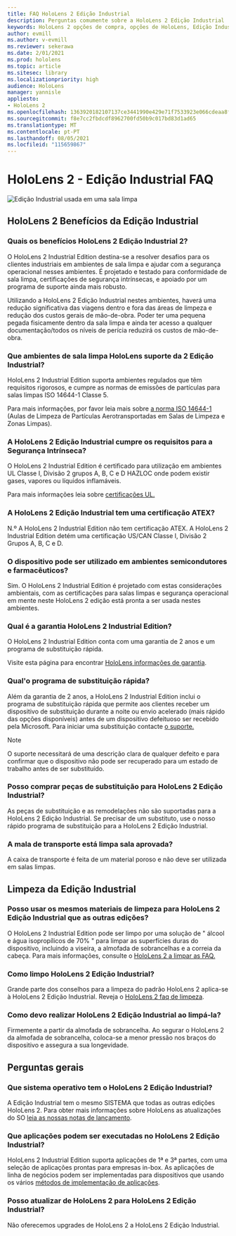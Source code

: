 ```yaml
---
title: FAQ HoloLens 2 Edição Industrial
description: Perguntas comumente sobre a HoloLens 2 Edição Industrial
keywords: HoloLens 2 opções de compra, opções de HoloLens, Edição Industrial
author: evmill
ms.author: v-evmill
ms.reviewer: sekerawa
ms.date: 2/01/2021
ms.prod: hololens
ms.topic: article
ms.sitesec: library
ms.localizationpriority: high
audience: HoloLens
manager: yannisle
appliesto:
- HoloLens 2
ms.openlocfilehash: 1363920182107137ce3441990e429e71f7533923e066cdeaa8f9c105e453c757
ms.sourcegitcommit: f8e7cc2fbdcdf8962700fd50b9c017bd83d1ad65
ms.translationtype: MT
ms.contentlocale: pt-PT
ms.lasthandoff: 08/05/2021
ms.locfileid: "115659867"
---
```

# <a name="hololens-2---industrial-edition-faq"></a>HoloLens 2 - Edição Industrial FAQ

![Edição Industrial usada em uma sala limpa](./images/industrial-sku-with-remote-assist.png)

## <a name="hololens-2-industrial-edition-benefits"></a>HoloLens 2 Benefícios da Edição Industrial

### <a name="what-benefits-does-hololens-2-industrial-edition-2-include"></a>Quais os benefícios HoloLens 2 Edição Industrial 2?

O HoloLens 2 Industrial Edition destina-se a resolver desafios para os clientes industriais em ambientes de sala limpa e ajudar com a segurança operacional nesses ambientes. É projetado e testado para conformidade de sala limpa, certificações de segurança intrínsecas, e apoiado por um programa de suporte ainda mais robusto.

Utilizando a HoloLens 2 Edição Industrial nestes ambientes, haverá uma redução significativa das viagens dentro e fora das áreas de limpeza e redução dos custos gerais de mão-de-obra. Poder ter uma pequena pegada fisicamente dentro da sala limpa e ainda ter acesso a qualquer documentação/todos os níveis de perícia reduzirá os custos de mão-de-obra.

### <a name="what-clean-room-environments-does-hololens-2-industrial-edition-support"></a>Que ambientes de sala limpa HoloLens suporte da 2 Edição Industrial?

HoloLens 2 Industrial Edition suporta ambientes regulados que têm requisitos rigorosos, e cumpre as normas de emissões de partículas para salas limpas ISO 14644-1 Classe 5.

Para mais informações, por favor leia mais sobre [a norma ISO 14644-1](https://www.iso.org/standard/53394.html) (Aulas de Limpeza de Partículas Aerotransportadas em Salas de Limpeza e Zonas Limpas).

### <a name="does-hololens-2-industrial-edition-meet-requirements-for-intrinsic-safety"></a>A HoloLens 2 Edição Industrial cumpre os requisitos para a Segurança Intrínseca?

O HoloLens 2 Industrial Edition é certificado para utilização em ambientes UL Classe I, Divisão 2 grupos A, B, C e D HAZLOC onde podem existir gases, vapores ou líquidos inflamáveis.

Para mais informações leia sobre [certificações UL.](https://www.ul.com/services/ul-and-c-ul-hazardous-areas-certification-north-america?csrf-token=CIwNZNlR4XbisJF39I8yWnWX9wX4WFoz&amp;Search=UL+Class+I%2C+Dev+2+&amp;search-submit=Search)

### <a name="does-the-hololens-2-industrial-edition-hold-an-atex-certification"></a>A HoloLens 2 Edição Industrial tem uma certificação ATEX?

N.º A HoloLens 2 Industrial Edition não tem certificação ATEX. A HoloLens 2 Industrial Edition detém uma certificação US/CAN Classe I, Divisão 2 Grupos A, B, C e D.

### <a name="can-the-device-be-used-in-semiconductor-and-pharmaceutical-environments"></a>O dispositivo pode ser utilizado em ambientes semicondutores e farmacêuticos?

Sim. O HoloLens 2 Industrial Edition é projetado com estas considerações ambientais, com as certificações para salas limpas e segurança operacional em mente neste HoloLens 2 edição está pronta a ser usada nestes ambientes.

### <a name="what-is-the-hololens-2-industrial-edition-warranty"></a>Qual é a garantia HoloLens 2 Industrial Edition?

O HoloLens 2 Industrial Edition conta com uma garantia de 2 anos e um programa de substituição rápida.

Visite esta página para encontrar [HoloLens informações de garantia](https://support.microsoft.com/warranty).

### <a name="what39s-the-rapid-replacement-program"></a>Qual&#39;o programa de substituição rápida?

Além da garantia de 2 anos, a HoloLens 2 Industrial Edition inclui o programa de substituição rápida que permite aos clientes receber um dispositivo de substituição durante a noite ou envio acelerado (mais rápido das opções disponíveis) antes de um dispositivo defeituoso ser recebido pela Microsoft. Para iniciar uma substituição contacte [o suporte.](https://aka.ms/hololenssupport)

> [!NOTE]
> O suporte necessitará de uma descrição clara de qualquer defeito e para confirmar que o dispositivo não pode ser recuperado para um estado de trabalho antes de ser substituído.

### <a name="can-i-purchase-replacement-parts-for-hololens-2-industrial-edition"></a>Posso comprar peças de substituição para HoloLens 2 Edição Industrial?

As peças de substituição e as remodelações não são suportadas para a HoloLens 2 Edição Industrial. Se precisar de um substituto, use o nosso rápido programa de substituição para a HoloLens 2 Edição Industrial.

### <a name="is-the-carrying-case-clean-room-approved"></a>A mala de transporte está limpa sala aprovada?

A caixa de transporte é feita de um material poroso e não deve ser utilizada em salas limpas.

## <a name="cleaning-the-industrial-edition"></a>Limpeza da Edição Industrial

### <a name="can-i-use-the-same-cleaning-materials-for-hololens-2-industrial-edition-as-the-other-editions"></a>Posso usar os mesmos materiais de limpeza para HoloLens 2 Edição Industrial que as outras edições?

O HoloLens 2 Industrial Edition pode ser limpo por uma solução de &quot; álcool e água isopropílicos de 70% &quot; para limpar as superfícies duras do dispositivo, incluindo a viseira, a almofada de sobrancelhas e a correia da cabeça. Para mais informações, consulte o [HoloLens 2 a limpar as FAQ.](/hololens/hololens2-maintenance)

### <a name="how-do-i-clean-hololens-2-industrial-edition"></a>Como limpo HoloLens 2 Edição Industrial?

Grande parte dos conselhos para a limpeza do padrão HoloLens 2 aplica-se à HoloLens 2 Edição Industrial. Reveja o [HoloLens 2 faq de limpeza](/hololens/hololens2-maintenance).

### <a name="how-should-i-hold-hololens-2-industrial-edition-when-cleaning-it"></a>Como devo realizar HoloLens 2 Edição Industrial ao limpá-la?

Firmemente a partir da almofada de sobrancelha. Ao segurar o HoloLens 2 da almofada de sobrancelha, coloca-se a menor pressão nos braços do dispositivo e assegura a sua longevidade.

## <a name="general-questions"></a>Perguntas gerais

### <a name="what-operating-system-does-the-hololens-2-industrial-edition-have"></a>Que sistema operativo tem o HoloLens 2 Edição Industrial?

A Edição Industrial tem o mesmo SISTEMA que todas as outras edições HoloLens 2. Para obter mais informações sobre HoloLens as atualizações do SO [leia as nossas notas de lançamento](hololens-release-notes.md).

### <a name="what-apps-can-run-on-the-hololens-2-industrial-edition"></a>Que aplicações podem ser executadas no HoloLens 2 Edição Industrial?

HoloLens 2 Industrial Edition suporta aplicações de 1ª e 3ª partes, com uma seleção de aplicações prontas para empresas in-box. As aplicações de linha de negócios podem ser implementadas para dispositivos que usando os vários  [métodos de implementação de aplicações](/hololens/app-deploy-overview).

### <a name="can-i-upgrade-from-hololens-2-to-hololens-2-industrial-edition"></a>Posso atualizar de HoloLens 2 para HoloLens 2 Edição Industrial?

Não oferecemos upgrades de HoloLens 2 a HoloLens 2 Edição Industrial.
